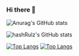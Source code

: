 ### Hi there 👋
![Anurag's GitHub stats](https://github-readme-stats.vercel.app/api?username=hashRulz&show_icons=true&theme=radical)

![hashRulz's GitHub stats](https://github-readme-stats.vercel.app/api?username=hashRulz&hide=contribs,prs&show_icons=true&theme=radical)

[![Top Langs](https://github-readme-stats.vercel.app/api/top-langs/?username=hashRulz)](https://github.com/hashRulz/github-readme-stats)
[![Top Langs](https://github-readme-stats.vercel.app/api/top-langs/?username=hashRulz&langs_count=8)](https://github.com/hashRulz/github-readme-stats)
<!--
**hashRulz/hashRulz** is a ✨ _special_ ✨ repository because its `README.md` (this file) appears on your GitHub profile.

Here are some ideas to get you started:

- 🔭 I’m currently working on ...
- 🌱 I’m currently learning ...
- 👯 I’m looking to collaborate on ...
- 🤔 I’m looking for help with ...
- 💬 Ask me about ...
- 📫 How to reach me: ...
- 😄 Pronouns: ...
- ⚡ Fun fact: ...
-->
